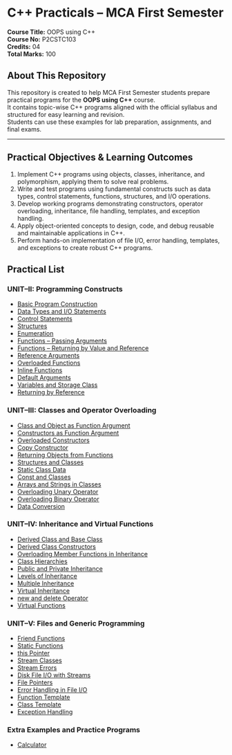 # C++ Practicals – MCA First Semester

**Course Title:** OOPS using C++  
**Course No:** P2CSTC103  
**Credits:** 04  
**Total Marks:** 100

## About This Repository

This repository is created to help MCA First Semester students prepare practical programs for the **OOPS using C++** course.  
It contains topic-wise C++ programs aligned with the official syllabus and structured for easy learning and revision.  
Students can use these examples for lab preparation, assignments, and final exams.

---

## Practical Objectives & Learning Outcomes

1. Implement C++ programs using objects, classes, inheritance, and polymorphism, applying them to solve real problems.
2. Write and test programs using fundamental constructs such as data types, control statements, functions, structures, and I/O operations.
3. Develop working programs demonstrating constructors, operator overloading, inheritance, file handling, templates, and exception handling.
4. Apply object-oriented concepts to design, code, and debug reusable and maintainable applications in C++.
5. Perform hands-on implementation of file I/O, error handling, templates, and exceptions to create robust C++ programs.

## Practical List

### UNIT–II: Programming Constructs

- [Basic Program Construction](unit2/01_basic_program_construction.cpp)
- [Data Types and I/O Statements](unit2/02_data_types_io.cpp)
- [Control Statements](unit2/03_control_statements.cpp)
- [Structures](unit2/04_structures.cpp)
- [Enumeration](unit2/05_enumeration.cpp)
- [Functions – Passing Arguments](unit2/06_functions_passing_arguments.cpp)
- [Functions – Returning by Value and Reference](unit2/07_functions_returning_value_reference.cpp)
- [Reference Arguments](unit2/08_reference_arguments.cpp)
- [Overloaded Functions](unit2/09_overloaded_functions.cpp)
- [Inline Functions](unit2/10_inline_functions.cpp)
- [Default Arguments](unit2/11_default_arguments.cpp)
- [Variables and Storage Class](unit2/12_variables_storage_class.cpp)
- [Returning by Reference](unit2/13_returning_by_reference.cpp)

### UNIT–III: Classes and Operator Overloading

- [Class and Object as Function Argument](unit3/01_class_object_as_function_argument.cpp)
- [Constructors as Function Argument](unit3/02_constructors_as_function_argument.cpp)
- [Overloaded Constructors](unit3/03_overloaded_constructors.cpp)
- [Copy Constructor](unit3/04_copy_constructor.cpp)
- [Returning Objects from Functions](unit3/05_returning_objects_from_functions.cpp)
- [Structures and Classes](unit3/06_structures_and_classes.cpp)
- [Static Class Data](unit3/07_static_class_data.cpp)
- [Const and Classes](unit3/08_const_and_classes.cpp)
- [Arrays and Strings in Classes](unit3/09_arrays_and_strings_in_classes.cpp)
- [Overloading Unary Operator](unit3/10_overloading_unary_operator.cpp)
- [Overloading Binary Operator](unit3/11_overloading_binary_operator.cpp)
- [Data Conversion](unit3/12_data_conversion.cpp)

### UNIT–IV: Inheritance and Virtual Functions

- [Derived Class and Base Class](unit4/01_derived_class_and_base_class.cpp)
- [Derived Class Constructors](unit4/02_derived_class_constructors.cpp)
- [Overloading Member Functions in Inheritance](unit4/03_overloading_member_functions_in_inheritance.cpp)
- [Class Hierarchies](unit4/04_class_hierarchies.cpp)
- [Public and Private Inheritance](unit4/05_public_and_private_inheritance.cpp)
- [Levels of Inheritance](unit4/06_levels_of_inheritance.cpp)
- [Multiple Inheritance](unit4/07_multiple_inheritance.cpp)
- [Virtual Inheritance](unit4/08_virtual_inheritance.cpp)
- [new and delete Operator](unit4/09_new_and_delete_operator.cpp)
- [Virtual Functions](unit4/10_virtual_functions.cpp)

### UNIT–V: Files and Generic Programming

- [Friend Functions](unit5/01_friend_functions.cpp)
- [Static Functions](unit5/02_static_functions.cpp)
- [this Pointer](unit5/03_this_pointer.cpp)
- [Stream Classes](unit5/04_stream_classes.cpp)
- [Stream Errors](unit5/05_stream_errors.cpp)
- [Disk File I/O with Streams](unit5/06_disk_file_io_with_streams.cpp)
- [File Pointers](unit5/07_file_pointers.cpp)
- [Error Handling in File I/O](unit5/08_error_handling_in_file_io.cpp)
- [Function Template](unit5/09_function_template.cpp)
- [Class Template](unit5/10_class_template.cpp)
- [Exception Handling](unit5/11_exception_handling.cpp)

### Extra Examples and Practice Programs

- [Calculator](examples/calculator.cc)
